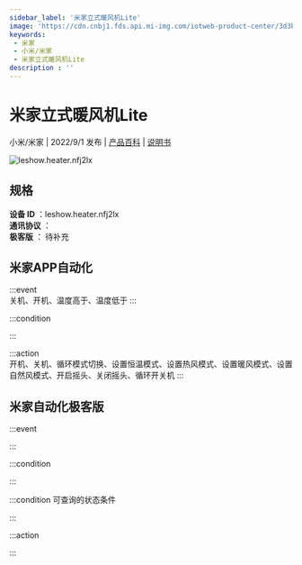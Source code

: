 ```yaml
---
sidebar_label: '米家立式暖风机Lite'
image: 'https://cdn.cnbj1.fds.api.mi-img.com/iotweb-product-center/3d3b98c38703f2e44de6343026f744cc_1638249623490.png?GalaxyAccessKeyId=AKVGLQWBOVIRQ3XLEW&Expires=9223372036854775807&Signature=VZxhYWU+3Rt82C2MbWA2nTUVc+I='
keywords: 
 - 米家
 - 小米/米家
 - 米家立式暖风机Lite
description : ''
---
```

# 米家立式暖风机Lite

小米/米家 | 2022/9/1 发布 | [产品百科](https://home.mi.com/webapp/content/baike/product/index.html?model=leshow.heater.nfj2lx/) | [说明书](https://home.mi.com/views/introduction.html?model=leshow.heater.nfj2lx&region=cn)

![leshow.heater.nfj2lx](https://cdn.cnbj1.fds.api.mi-img.com/iotweb-product-center/3d3b98c38703f2e44de6343026f744cc_1638249623490.png?GalaxyAccessKeyId=AKVGLQWBOVIRQ3XLEW&Expires=9223372036854775807&Signature=VZxhYWU+3Rt82C2MbWA2nTUVc+I=)

## 规格  
> 
**设备 ID** ：leshow.heater.nfj2lx  
**通讯协议** ：  
**极客版**  ： 待补充 


## 米家APP自动化  

:::event  
关机、开机、温度高于、温度低于
:::

:::condition  

:::

:::action   
开机、关机、循环模式切换、设置恒温模式、设置热风模式、设置暖风模式、设置自然风模式、开启摇头、关闭摇头、循环开关机
:::

## 米家自动化极客版  

:::event  

:::

:::condition  

:::

:::condition 可查询的状态条件  

:::

:::action  

:::

        
